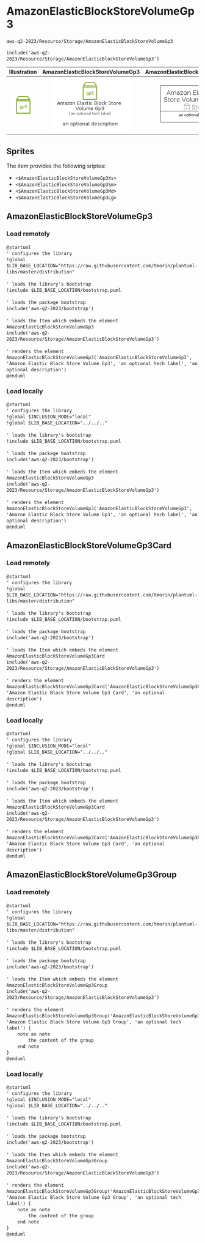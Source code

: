 # AmazonElasticBlockStoreVolumeGp3


```text
aws-q2-2023/Resource/Storage/AmazonElasticBlockStoreVolumeGp3
```

```text
include('aws-q2-2023/Resource/Storage/AmazonElasticBlockStoreVolumeGp3')
```



| Illustration | AmazonElasticBlockStoreVolumeGp3 | AmazonElasticBlockStoreVolumeGp3Card | AmazonElasticBlockStoreVolumeGp3Group |
| :---: | :---: | :---: | :---: |
| ![illustration for Illustration](../../../aws-q2-2023/Resource/Storage/AmazonElasticBlockStoreVolumeGp3.png) | ![illustration for AmazonElasticBlockStoreVolumeGp3](../../../aws-q2-2023/Resource/Storage/AmazonElasticBlockStoreVolumeGp3.Local.png) | ![illustration for AmazonElasticBlockStoreVolumeGp3Card](../../../aws-q2-2023/Resource/Storage/AmazonElasticBlockStoreVolumeGp3Card.Local.png) | ![illustration for AmazonElasticBlockStoreVolumeGp3Group](../../../aws-q2-2023/Resource/Storage/AmazonElasticBlockStoreVolumeGp3Group.Local.png) |



## Sprites
The item provides the following sriptes:

- `<$AmazonElasticBlockStoreVolumeGp3Xs>`
- `<$AmazonElasticBlockStoreVolumeGp3Sm>`
- `<$AmazonElasticBlockStoreVolumeGp3Md>`
- `<$AmazonElasticBlockStoreVolumeGp3Lg>`





## AmazonElasticBlockStoreVolumeGp3

### Load remotely
```plantuml
@startuml
' configures the library
!global $LIB_BASE_LOCATION="https://raw.githubusercontent.com/tmorin/plantuml-libs/master/distribution"

' loads the library's bootstrap
!include $LIB_BASE_LOCATION/bootstrap.puml

' loads the package bootstrap
include('aws-q2-2023/bootstrap')

' loads the Item which embeds the element AmazonElasticBlockStoreVolumeGp3
include('aws-q2-2023/Resource/Storage/AmazonElasticBlockStoreVolumeGp3')

' renders the element
AmazonElasticBlockStoreVolumeGp3('AmazonElasticBlockStoreVolumeGp3', 'Amazon Elastic Block Store Volume Gp3', 'an optional tech label', 'an optional description')
@enduml
```

### Load locally
```plantuml
@startuml
' configures the library
!global $INCLUSION_MODE="local"
!global $LIB_BASE_LOCATION="../../.."

' loads the library's bootstrap
!include $LIB_BASE_LOCATION/bootstrap.puml

' loads the package bootstrap
include('aws-q2-2023/bootstrap')

' loads the Item which embeds the element AmazonElasticBlockStoreVolumeGp3
include('aws-q2-2023/Resource/Storage/AmazonElasticBlockStoreVolumeGp3')

' renders the element
AmazonElasticBlockStoreVolumeGp3('AmazonElasticBlockStoreVolumeGp3', 'Amazon Elastic Block Store Volume Gp3', 'an optional tech label', 'an optional description')
@enduml
```

## AmazonElasticBlockStoreVolumeGp3Card

### Load remotely
```plantuml
@startuml
' configures the library
!global $LIB_BASE_LOCATION="https://raw.githubusercontent.com/tmorin/plantuml-libs/master/distribution"

' loads the library's bootstrap
!include $LIB_BASE_LOCATION/bootstrap.puml

' loads the package bootstrap
include('aws-q2-2023/bootstrap')

' loads the Item which embeds the element AmazonElasticBlockStoreVolumeGp3Card
include('aws-q2-2023/Resource/Storage/AmazonElasticBlockStoreVolumeGp3')

' renders the element
AmazonElasticBlockStoreVolumeGp3Card('AmazonElasticBlockStoreVolumeGp3Card', 'Amazon Elastic Block Store Volume Gp3 Card', 'an optional description')
@enduml
```

### Load locally
```plantuml
@startuml
' configures the library
!global $INCLUSION_MODE="local"
!global $LIB_BASE_LOCATION="../../.."

' loads the library's bootstrap
!include $LIB_BASE_LOCATION/bootstrap.puml

' loads the package bootstrap
include('aws-q2-2023/bootstrap')

' loads the Item which embeds the element AmazonElasticBlockStoreVolumeGp3Card
include('aws-q2-2023/Resource/Storage/AmazonElasticBlockStoreVolumeGp3')

' renders the element
AmazonElasticBlockStoreVolumeGp3Card('AmazonElasticBlockStoreVolumeGp3Card', 'Amazon Elastic Block Store Volume Gp3 Card', 'an optional description')
@enduml
```

## AmazonElasticBlockStoreVolumeGp3Group

### Load remotely
```plantuml
@startuml
' configures the library
!global $LIB_BASE_LOCATION="https://raw.githubusercontent.com/tmorin/plantuml-libs/master/distribution"

' loads the library's bootstrap
!include $LIB_BASE_LOCATION/bootstrap.puml

' loads the package bootstrap
include('aws-q2-2023/bootstrap')

' loads the Item which embeds the element AmazonElasticBlockStoreVolumeGp3Group
include('aws-q2-2023/Resource/Storage/AmazonElasticBlockStoreVolumeGp3')

' renders the element
AmazonElasticBlockStoreVolumeGp3Group('AmazonElasticBlockStoreVolumeGp3Group', 'Amazon Elastic Block Store Volume Gp3 Group', 'an optional tech label') {
    note as note
        the content of the group
    end note
}
@enduml
```

### Load locally
```plantuml
@startuml
' configures the library
!global $INCLUSION_MODE="local"
!global $LIB_BASE_LOCATION="../../.."

' loads the library's bootstrap
!include $LIB_BASE_LOCATION/bootstrap.puml

' loads the package bootstrap
include('aws-q2-2023/bootstrap')

' loads the Item which embeds the element AmazonElasticBlockStoreVolumeGp3Group
include('aws-q2-2023/Resource/Storage/AmazonElasticBlockStoreVolumeGp3')

' renders the element
AmazonElasticBlockStoreVolumeGp3Group('AmazonElasticBlockStoreVolumeGp3Group', 'Amazon Elastic Block Store Volume Gp3 Group', 'an optional tech label') {
    note as note
        the content of the group
    end note
}
@enduml
```

